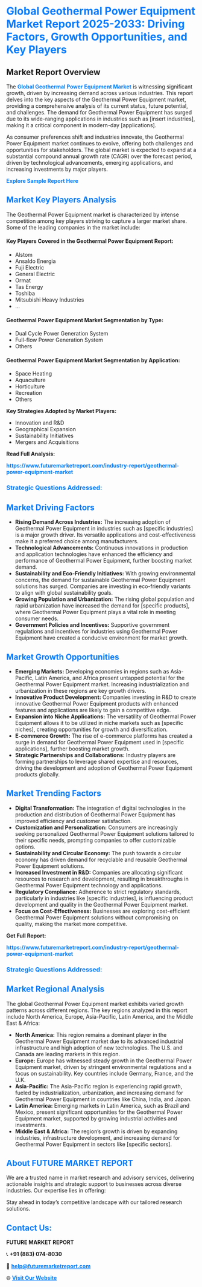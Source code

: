 <h1 style="color: #007BFF;">Global Geothermal Power Equipment Market Report 2025-2033: Driving Factors, Growth Opportunities, and Key Players</h1>

<section id="overview">
<h2>Market Report Overview</h2>
<p>The <a href="https://www.futuremarketreport.com/industry-report/geothermal-power-equipment-market" style="color: #007BFF; text-decoration: none;"><strong>Global Geothermal Power Equipment Market</strong></a> is witnessing significant growth, driven by increasing demand across various industries. This report delves into the key aspects of the Geothermal Power Equipment market, providing a comprehensive analysis of its current status, future potential, and challenges. The demand for Geothermal Power Equipment has surged due to its wide-ranging applications in industries such as [insert industries], making it a critical component in modern-day [applications].</p>
<p>As consumer preferences shift and industries innovate, the Geothermal Power Equipment market continues to evolve, offering both challenges and opportunities for stakeholders. The global market is expected to expand at a substantial compound annual growth rate (CAGR) over the forecast period, driven by technological advancements, emerging applications, and increasing investments by major players.</p>
</section>

<section id="overview">
<p><a href="https://www.futuremarketreport.com/request-sample/reportId=91187" style="color: #007BFF; text-decoration: none;"><strong>Explore Sample Report Here</strong></a></p>
</section>

<section id="key-players">
<h2 style="color: #007BFF;">Market Key Players Analysis</h2>
<p>The Geothermal Power Equipment market is characterized by intense competition among key players striving to capture a larger market share. Some of the leading companies in the market include:</p>
<h4>Key Players Covered in the Geothermal Power Equipment Report:</h4>
<ul><li>Alstom</li><li>Ansaldo Energia</li><li>Fuji Electric</li><li>General Electric</li><li>Ormat</li><li>Tas Energy</li><li>Toshiba</li><li>Mitsubishi Heavy Industries</li><li>...</li></ul>
<h4>Geothermal Power Equipment Market Segmentation by Type:</h4>
<ul><li>Dual Cycle Power Generation System</li><li>Full-flow Power Generation System</li><li>Others</li></ul>

<h4>Geothermal Power Equipment Market Segmentation by Application:</h4>
<ul><li>Space Heating</li><li>Aquaculture</li><li>Horticulture</li><li>Recreation</li><li>Others</li></ul>
<p><strong>Key Strategies Adopted by Market Players:</strong></p>
<ul>
<li>Innovation and R&D</li>
<li>Geographical Expansion</li>
<li>Sustainability Initiatives</li>
<li>Mergers and Acquisitions</li>
</ul>
</section>

<section>
<p><strong>Read Full Analysis: </strong></p><a href="https://www.futuremarketreport.com/industry-report/geothermal-power-equipment-market" style="color: #007BFF; text-decoration: none;"><strong>https://www.futuremarketreport.com/industry-report/geothermal-power-equipment-market</strong></a>
<h3 style="color: #007BFF;">Strategic Questions Addressed:</h3>
</section>

<section id="driving-factors">
<h2 style="color: #007BFF;">Market Driving Factors</h2>
<ul>
<li><strong>Rising Demand Across Industries:</strong> The increasing adoption of Geothermal Power Equipment in industries such as [specific industries] is a major growth driver. Its versatile applications and cost-effectiveness make it a preferred choice among manufacturers.</li>
<li><strong>Technological Advancements:</strong> Continuous innovations in production and application technologies have enhanced the efficiency and performance of Geothermal Power Equipment, further boosting market demand.</li>
<li><strong>Sustainability and Eco-Friendly Initiatives:</strong> With growing environmental concerns, the demand for sustainable Geothermal Power Equipment solutions has surged. Companies are investing in eco-friendly variants to align with global sustainability goals.</li>
<li><strong>Growing Population and Urbanization:</strong> The rising global population and rapid urbanization have increased the demand for [specific products], where Geothermal Power Equipment plays a vital role in meeting consumer needs.</li>
<li><strong>Government Policies and Incentives:</strong> Supportive government regulations and incentives for industries using Geothermal Power Equipment have created a conducive environment for market growth.</li>
</ul>
</section>

<section id="growth-opportunities">
<h2 style="color: #007BFF;">Market Growth Opportunities</h2>
<ul>
<li><strong>Emerging Markets:</strong> Developing economies in regions such as Asia-Pacific, Latin America, and Africa present untapped potential for the Geothermal Power Equipment market. Increasing industrialization and urbanization in these regions are key growth drivers.</li>
<li><strong>Innovative Product Development:</strong> Companies investing in R&D to create innovative Geothermal Power Equipment products with enhanced features and applications are likely to gain a competitive edge.</li>
<li><strong>Expansion into Niche Applications:</strong> The versatility of Geothermal Power Equipment allows it to be utilized in niche markets such as [specific niches], creating opportunities for growth and diversification.</li>
<li><strong>E-commerce Growth:</strong> The rise of e-commerce platforms has created a surge in demand for Geothermal Power Equipment used in [specific applications], further boosting market growth.</li>
<li><strong>Strategic Partnerships and Collaborations:</strong> Industry players are forming partnerships to leverage shared expertise and resources, driving the development and adoption of Geothermal Power Equipment products globally.</li>
</ul>
</section>

<section id="trending-factors">
<h2 style="color: #007BFF;">Market Trending Factors</h2>
<ul>
<li><strong>Digital Transformation:</strong> The integration of digital technologies in the production and distribution of Geothermal Power Equipment has improved efficiency and customer satisfaction.</li>
<li><strong>Customization and Personalization:</strong> Consumers are increasingly seeking personalized Geothermal Power Equipment solutions tailored to their specific needs, prompting companies to offer customizable options.</li>
<li><strong>Sustainability and Circular Economy:</strong> The push towards a circular economy has driven demand for recyclable and reusable Geothermal Power Equipment solutions.</li>
<li><strong>Increased Investment in R&D:</strong> Companies are allocating significant resources to research and development, resulting in breakthroughs in Geothermal Power Equipment technology and applications.</li>
<li><strong>Regulatory Compliance:</strong> Adherence to strict regulatory standards, particularly in industries like [specific industries], is influencing product development and quality in the Geothermal Power Equipment market.</li>
<li><strong>Focus on Cost-Effectiveness:</strong> Businesses are exploring cost-efficient Geothermal Power Equipment solutions without compromising on quality, making the market more competitive.</li>
</ul>
</section>

<section>
<p><strong>Get Full Report: </strong></p><a href="https://www.futuremarketreport.com/industry-report/geothermal-power-equipment-market" style="color: #007BFF; text-decoration: none;"><strong>https://www.futuremarketreport.com/industry-report/geothermal-power-equipment-market</strong></a>
<h3 style="color: #007BFF;">Strategic Questions Addressed:</h3>
</section>


<section id="regional-analysis">
<h2 style="color: #007BFF;">Market Regional Analysis</h2>
<p>The global Geothermal Power Equipment market exhibits varied growth patterns across different regions. The key regions analyzed in this report include North America, Europe, Asia-Pacific, Latin America, and the Middle East & Africa:</p>
<ul>
<li><strong>North America:</strong> This region remains a dominant player in the Geothermal Power Equipment market due to its advanced industrial infrastructure and high adoption of new technologies. The U.S. and Canada are leading markets in this region.</li>
<li><strong>Europe:</strong> Europe has witnessed steady growth in the Geothermal Power Equipment market, driven by stringent environmental regulations and a focus on sustainability. Key countries include Germany, France, and the U.K.</li>
<li><strong>Asia-Pacific:</strong> The Asia-Pacific region is experiencing rapid growth, fueled by industrialization, urbanization, and increasing demand for Geothermal Power Equipment in countries like China, India, and Japan.</li>
<li><strong>Latin America:</strong> Emerging markets in Latin America, such as Brazil and Mexico, present significant opportunities for the Geothermal Power Equipment market, supported by growing industrial activities and investments.</li>
<li><strong>Middle East & Africa:</strong> The region’s growth is driven by expanding industries, infrastructure development, and increasing demand for Geothermal Power Equipment in sectors like [specific sectors].</li>
</ul>
</section>

<footer>
<h2 style="color: #007BFF;">About FUTURE MARKET REPORT</h2>
<p>We are a trusted name in market research and advisory services, delivering actionable insights and strategic support to businesses across diverse industries. Our expertise lies in offering:</p>

<p>Stay ahead in today’s competitive landscape with our tailored research solutions.</p>

<h2 style="color: #007BFF;">Contact Us:</h2>
<p><strong>FUTURE MARKET REPORT</strong></p>
<p>📞 <strong>+91 (883) 074-8030</strong></p>
<p>📧 <strong><a href="mailto:help@futuremarketreport.com" style="color: #007BFF;">help@futuremarketreport.com</a></strong></p>
<p>🌐 <strong><a href="https://www.futuremarketreport.com/" style="color: #007BFF;">Visit Our Website</a></strong></p>
</footer>